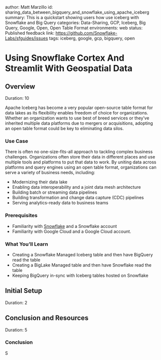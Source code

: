 author: Matt Marzillo
id: sharing_data_between_bigquery_and_snowflake_using_apache_iceberg
summary: This is a quickstart showing users how use iceberg with Snowflake and Big Query
categories: Data-Sharing, GCP, Iceberg, Big Query, Google, Open, Open Table Format
environments: web
status: Published 
feedback link: https://github.com/Snowflake-Labs/sfguides/issues
tags: iceberg, google, gcp, bigquery, open

# Using Snowflake Cortex And Streamlit With Geospatial Data
<!-- ------------------------ -->
## Overview 
Duration: 10

Apache Iceberg has become a very popular open-source table format for data lakes as its flexibility enables freedom of choice for organizations. Whether an organization wants to use best of breed services or they’ve inherited multiple data platforms due to mergers or acquisitions, adopting an open table format could be key to eliminating data silos.

### Use Case
There is often no one-size-fits-all approach to tackling complex business challenges. Organizations often store their data in different places and use multiple tools and platforms to put that data to work. By uniting data across platforms and query engines using an open table format, organizations can serve a variety of business needs, including: 
- Modernizing their data lake
- Enabling data interoperability and a joint data mesh architecture
- Building batch or streaming data pipelines
- Building transformation and change data capture (CDC) pipelines
- Serving analytics-ready data to business teams


### Prerequisites
- Familiarity with [Snowflake](https://quickstarts.snowflake.com/guide/getting_started_with_snowflake/index.html#0) and a Snowflake account
- Familiarity with Google Cloud and a Google Cloud account.

### What You’ll Learn
- Creating a Snowflake Managed Iceberg table and then have BigQuery read the table
- Creating a BigLake Managed table and then have Snowflake read the table
- Keeping BigQuery in-sync with Iceberg tables hosted on Snowflake



<!-- ------------------------ -->
## Initial Setup
Duration: 2




<!-- ------------------------ -->
## Conclusion and Resources
Duration: 5
### Conclusion

S